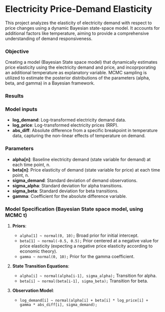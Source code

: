 # Electricity Price-Demand Elasticity

This project analyzes the elasticity of electricity demand with respect to price changes using a dynamic Bayesian state-space model. It accounts for additional factors like temperature, aiming to provide a comprehensive understanding of demand responsiveness.

### Objective
Creating a model (Bayesian State space model) that dynamically estimates price elasticity using the electricity demand and price, and incoprporating an additional temperature as explanatory variable. MCMC sampling is utilized to estimate the posterior distributions of the parameters (alpha, beta, and gamma) in a Bayesian framework.

### Results

### Model inputs
- **log_demand**: Log-transformed electricity demand data.
- **log_price**: Log-transformed electricity prices (RRP).
- **abs_diff**: Absolute difference from a specific breakpoint in temperature data, capturing the non-linear effects of temperature on demand.

### Parameters
- **alpha[n]**: Baseline electricity demand (state variable for demand) at each time point, n.
- **beta[n]**: Price elasticity of demand (state variable for price) at each time point, n.
- **sigma_demand**: Standard deviation of demand observations.
- **sigma_alpha**: Standard deviation for alpha transitions.
- **sigma_beta**: Standard deviation for beta transitions.
- **gamma**: Coefficient for the absolute difference variable.

### Model Specification (Bayesian State space model, using MCMC t)
1. **Priors**: 
   - `alpha[1] ~ normal(0, 10);` Broad prior for initial intercept.
   - `beta[1] ~ normal(-0.5, 0.5);` Prior centered at a negative value for price elasticity (expecting a negative price elasticity according to economic theory).
   - `gamma ~ normal(0, 10);` Prior for the gamma coefficient.

2. **State Transition Equations**: 
   - `alpha[i] ~ normal(alpha[i-1], sigma_alpha);` Transition for alpha.
   - `beta[i] ~ normal(beta[i-1], sigma_beta);` Transition for beta.

3. **Observation Model**: 
   - `log_demand[i] ~ normal(alpha[i] + beta[i] * log_price[i] + gamma * abs_diff[i], sigma_demand);` 




